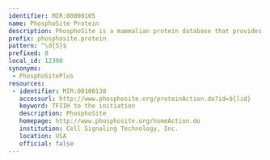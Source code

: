 ```yaml
---
identifier: MIR:00000105
name: PhosphoSite Protein
description: PhosphoSite is a mammalian protein database that provides information about in vivo phosphorylation sites. This datatype refers to protein-level information, providing a list of phosphorylation sites for each protein in the database.
prefix: phosphosite.protein
pattern: ^\d{5}$
prefixed: 0
local_id: 12300
synonyms:
 - PhosphoSitePlus
resources:
 - identifier: MIR:00100138
   accessurl: http://www.phosphosite.org/proteinAction.do?id=${lid}
   keyword: TFIIH to the initiation
   description: PhosphoSite
   homepage: http://www.phosphosite.org/homeAction.do
   institution: Cell Signaling Technology, Inc.
   location: USA
   official: false
---
```

